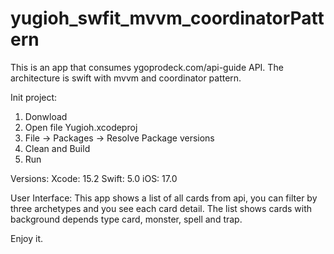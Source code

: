 # yugioh_swfit_mvvm_coordinatorPattern
This is an app that consumes ygoprodeck.com/api-guide API. The architecture is swift with mvvm and coordinator pattern.

Init project:
1. Donwload
2. Open file Yugioh.xcodeproj
3. File -> Packages -> Resolve Package versions
4. Clean and Build
5. Run

Versions:
Xcode: 15.2
Swift: 5.0
iOS: 17.0

User Interface:
This app shows a list of all cards from api, you can filter by three archetypes and you see each card detail. The list shows cards with background depends type card, monster, spell and trap.

Enjoy it.
